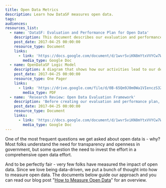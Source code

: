 ```yaml
---
title: Open Data Metrics
description: Learn how DataSF measures open data.
tags:
audiences:
resources_list:
  - name: 'DataSF: Evaluation and Performance Plan for Open Data'
    description: This document describes our evaluation and performance plan for DataSF’s open data program.
    post_date: 2017-04-25 00:00:00
    resource_type: Document
    links:
      - link: 'https://docs.google.com/document/d/1wvrSviKN8mYtxVVYCw7WohoujJjSFvSkY_Tj3ku8UMU/edit?usp=sharing'
        media_type: Google Doc
  - name: OpenDataSF Logic Model
    description: A diagram that shows how our activities lead to our desired outcomes.
    post_date: 2017-04-25 00:00:00
    resource_type: One Pager
    links:
      - link: 'https://drive.google.com/file/d/0B-65Qm9J0m0Wa1VIenczS3ZHRjA/view?usp=sharing'
        media_type: PDF
  - name: 'Research Review: Open Data Evaluation Framework'
    description: 'Before creating our evaluation and performance plan, we surveyed the sector for guidance and frameworks to leverage. This is a summary of that research.'
    post_date: 2017-04-25 00:00:00
    resource_type: Document
    links:
      - link: 'https://docs.google.com/document/d/1wvrSviKN8mYtxVVYCw7WohoujJjSFvSkY_Tj3ku8UMU/edit?usp=sharing'
        media_type: Google Doc
---
```



One of the most frequent questions we get asked about open data is - why?Most folks understand the need for transparency and openness in government, but some question the need to invest the effort in a comprehensive open data effort.

And to be perfectly fair - very few folks have measured the impact of open data. Since we love being data-driven, we put a bunch of thought into how to measure open data. The documents below guide our approach and you can read our blog post "[How to Measure Open Data](https://datasf.org/blog/how-to-measure-open-data/)" for an overview.